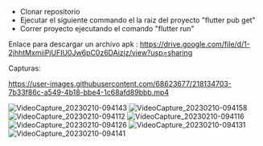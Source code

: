 - Clonar repositorio
- Ejecutar el siguiente commando el la raiz del proyecto "flutter pub get"
- Correr proyecto ejecutando el comando "flutter run"

Enlace para descargar un archivo apk : https://drive.google.com/file/d/1-2jhhtMxmiiPjUFIU0Jw6pC0z6DAizjz/view?usp=sharing

Capturas:



https://user-images.githubusercontent.com/68623677/218134703-7b33f86c-a549-4b18-bbe4-1c68afd89bbb.mp4

![VideoCapture_20230210-094143](https://user-images.githubusercontent.com/68623677/218134735-a4027f83-5bd4-4ce2-ba81-7427b94fd728.jpg)
![VideoCapture_20230210-094158](https://user-images.githubusercontent.com/68623677/218134739-99255ae8-53b1-4613-a88b-ca7f8a41a9fd.jpg)
![VideoCapture_20230210-094112](https://user-images.githubusercontent.com/68623677/218134743-d07eae8f-2471-4787-b6a5-162fad06bfab.jpg)
![VideoCapture_20230210-094116](https://user-images.githubusercontent.com/68623677/218134747-a0fc6bc0-97bd-410b-8608-effb52e49625.jpg)
![VideoCapture_20230210-094126](https://user-images.githubusercontent.com/68623677/218134749-1c15b62d-67bd-4086-a490-3fda91ec21f4.jpg)
![VideoCapture_20230210-094131](https://user-images.githubusercontent.com/68623677/218134752-c7fe6cc0-8b33-4bd8-9769-17f90df28ef3.jpg)
![VideoCapture_20230210-094141](https://user-images.githubusercontent.com/68623677/218134754-df13b93a-5242-4ddd-858d-8e9861148eb8.jpg)
